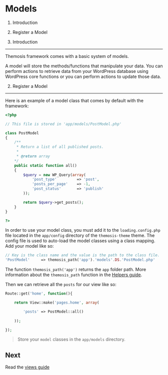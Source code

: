 Models
======

1. Introduction
2. Register a Model

1. Introduction
---------------

Themosis framework comes with a basic system of models.

A model will store the methods/functions that manipulate your data. You can perform actions to retrieve data from your WordPress database using WordPress core functions or you can perform actions to update those data.

2. Register a Model
-------------------

Here is an example of a model class that comes by default with the framework:

```php
<?php

// This file is stored in 'app/models/PostModel.php'

class PostModel
{
	/**
	 * Return a list of all published posts.
	 * 
	 * @return array
	*/
	public static function all()
	{
		$query = new WP_Query(array(
            'post_type'         => 'post',
            'posts_per_page'    => -1,
            'post_status'       => 'publish'
        ));

        return $query->get_posts();
	}
}

?>
```
In order to use your model class, you must add it to the `loading.config.php` file located in the `app/config` directory of the `themosis-theme` theme. The config file is used to auto-load the model classes using a class mapping. Add your model like so:

```php
// Key is the class name and the value is the path to the class file.
'PostModel'		=> themosis_path('app').'models'.DS.'PostModel.php'
```

The function `themosis_path('app')` returns the `app` folder path. More information about the `themosis_path` function in the [Helpers guide](http://framework.themosis.com/docs/helpers/).

Then we can retrieve all the `posts` for our view like so:

```php
Route::get('home', function(){

	return View::make('pages.home', array(

		'posts' => PostModel::all()
	
	));

});
```

> Store your `model` classes in the `app/models` directory.

Next
----
Read the [views guide](http://framework.themosis.com/docs/views/)